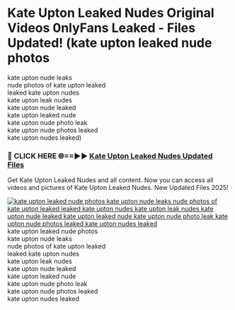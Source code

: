 # Kate Upton Leaked Nudes Original Videos 0nlyFans Leaked - Files Updated! (kate upton leaked nude photos<br>
kate upton nude leaks<br>
nude photos of kate upton leaked<br>
leaked kate upton nudes<br>
kate upton leak nudes<br>
kate upton nude leaked<br>
kate upton leaked nude<br>
kate upton nude photo leak<br>
kate upton nude photos leaked<br>
kate upton nudes leaked)

<h3>🔴 CLICK HERE 🌐==►► <a href="https://tinyurl.com/2p9ay9w9" rel="nofollow">Kate Upton Leaked Nudes Updated Files</a></h3>

Get Kate Upton Leaked Nudes and all content. Now you can access all videos and pictures of Kate Upton Leaked Nudes. New Updated Files 2025!

[![kate upton leaked nude photos<br>
kate upton nude leaks<br>
nude photos of kate upton leaked<br>
leaked kate upton nudes<br>
kate upton leak nudes<br>
kate upton nude leaked<br>
kate upton leaked nude<br>
kate upton nude photo leak<br>
kate upton nude photos leaked<br>
kate upton nudes leaked](https://i.imgur.com/KQgVmj3.gif)](https://tinyurl.com/2p9ay9w9)
kate upton leaked nude photos<br>
kate upton nude leaks<br>
nude photos of kate upton leaked<br>
leaked kate upton nudes<br>
kate upton leak nudes<br>
kate upton nude leaked<br>
kate upton leaked nude<br>
kate upton nude photo leak<br>
kate upton nude photos leaked<br>
kate upton nudes leaked